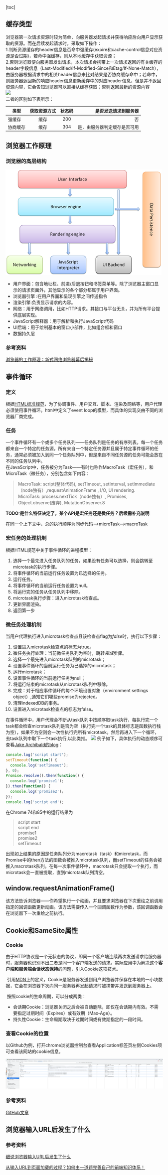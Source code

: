 [toc]

## 缓存类型

浏览器第一次请求资源时较为简单，向服务器发起请求并获得响应后向用户显示获取的资源。而在后续发起请求时，采取如下操作：  
1.判断资源缓存的header信息是否命中强缓存(expire和cache-control信息对应资源是否过期)，若命中强缓存，则从本地缓存中获取资源；  
2.否则浏览器便向服务器发出请求，本次请求会携带上一次请求返回的有关缓存的header字段信息（Last-Modified/If-Modified-Since和Etag/If-None-Match），由服务器根据请求中的相关header信息来比对结果是否协商缓存命中；若命中，则服务器返回新的响应header信息更新缓存中的对应header信息，但是并不返回资源内容，它会告知浏览器可以直接从缓存获取；否则返回最新的资源内容  
![](https://images2015.cnblogs.com/blog/408483/201605/408483-20160525182943272-204994049.png)  
二者的区别如下表所示：    

| 类型   |  获取资源方式 |  状态码 |是否发送请求到服务器 |
|-------|:------------:|:-------:|-----------------:|
| 强缓存 | 缓存 | 200 | 否 |
|协商缓存 | 缓存 | 304 | 是，由服务器判定缓存是否可用 |

## 浏览器工作原理

### 浏览器的高层结构

![layers](layers.png) 

- 用户界面：包含地址栏、前进/后退按钮和书签菜单等。除了浏览器主窗口显示的请求页面外，其他显示的各个部分都属于用户界面。
- 浏览器引擎 :在用户界面和呈现引擎之间传送指令 
- 渲染引擎:负责显示请求的内容。    
- 网络：用于网络调用，比如HTTP请求。其接口与平台无关，并为所有平台提供底层实现。  
- JavaScript解释器：用于解析和执行JavaScript代码 
- UI后端：用于绘制基本的窗口小部件，比如组合框和窗口 
- 数据持久层  

### 参考资料

[浏览器的工作原理：新式网络浏览器幕后揭秘](https://www.html5rocks.com/zh/tutorials/internals/howbrowserswork/)

## 事件循环
### 定义 
根据[HTML标准规范](https://www.w3.org/TR/html5/webappapis.html#event-loops)，为了协调事件、用户交互、脚本、渲染及网络等，用户代理必须使用事件循环。html中定义了event loop的模型，而具体的实现交由不同的浏览器厂商完成。  

### 任务
一个事件循环有一个或多个任务队列——任务队列是任务的有序列表。每一个任务都来自一个特定的任务源，所有来自一个特定任务源并且属于特定事件循环的任务，通常必须被加入到同一个任务队列中，但是来自不同任务源的任务可能会放在不同的任务队列中。  
在JavaScript中，任务被分为Task——有时也称作MacroTask（宏任务），和MicroTask（微任务），分别包含如下内容：

> MacroTask: script(整体代码), setTimeout, setInterval, setImmediate（node独有）,requestAnimationFrame , I/O, UI rendering.  
> MicroTask: process.nextTick（node独有）, Promises, Object.observe(废弃), MutationObserver.8

**TODO:是什么特征决定了，某个API是宏任务还是微任务？后续需补充说明**

在同一个上下文中，总的执行顺序为同步代码—>microTask—>macroTask

### 宏任务的处理机制
根据HTML规范中关于事件循环的进程模型：

1. 选择一个最先进入任务队列的任务，如果没有任务可以选择，则会跳转至microtask的执行步骤。
2. 将事件循环的当前运行任务设置为已选择的任务。
3. 运行任务。
4. 将事件循环的当前运行任务设置为null。
5. 将运行完的任务从任务队列中移除。
6. microtask执行步骤：进入microtask检查点。
7. 更新界面渲染。
8. 返回第一步



### 微任务处理机制
当用户代理执行进入microtask检查点且该检查点flag为<i>false</i>时，执行以下步骤：

1. 设置进入microtask检查点的标志为true。
2. 微任务执行处理：当前微任务队列为空时，跳转<i>完成</i>步骤。
3. 选择一个最先进入microtask队列的microtask；
4. 设置事件循环的当前运行任务为已选择的microtask；
5. 运行microtask；
6. 设置事件循环的当前运行任务为null；
7. 将运行结束的microtask从microtask队列中移除。
8. 完成：对于相应事件循环的每个环境设置对象（environment settings object）,通知它们哪些promise为rejected。
9. 清理indexedDB的事务。
10. 设置进入microtask检查点的标志为false。

在事件循环中，用户代理会不断从task队列中按顺序取task执行，每执行完一个task都会检查microtask队列是否为空（执行完一个task的具体标志是函数执行栈为空），如果不为空则会一次性执行完所有microtask。然后再进入下一个循环，去task队列中取下一个task执行,以此类推。
![](https://segmentfault.com/img/bV6itK?w=810&h=414)
例子如下，具体执行的动态顺序可查看[Jake Archibald的blog](https://jakearchibald.com/2015/tasks-microtasks-queues-and-schedules)：

```javascript
console.log('script start');
setTimeout(function() {
  console.log('setTimeout');
}, 0);
Promise.resolve().then(function() {
  console.log('promise1');
}).then(function() {
  console.log('promise2');
});
console.log('script end');	
```
在Chrome 74和85中的运行结果为
>script start  
>script end  
promise1  
promise2  
setTimeout  

出现如上结果的原因是任务队列分为macrotask（task）和microtask，而Promise中的then方法的函数会被推入microtask队列，而setTimeout的任务会被推入macrotask队列。在每一次事件循环中，macrotask只会提取一个执行，而microtask会一直被提取，直到microtask队列清空。 

## window.requestAnimationFrame()

该方法告诉浏览器——你希望执行一个动画，并且要求浏览器在下次重绘之前调用指定的回调函数更新动画。该方法需要传入一个回调函数作为参数，该回调函数会在浏览器下一次重绘之前执行。

## Cookie和SameSite属性

### Cookie

​		由于HTTP协议是一个无状态的协议，即同一个客户端连续两次发送请求给服务器时，服务器也识别不出二者是同一个客户端发送的请求。实际应用中为解决这个**客户端和服务端会话状态保持**的问题，引入Cookie这项技术。

​		引用[MDN](https://developer.mozilla.org/zh-CN/docs/Web/HTTP/Cookies)上的定义，Cookie是服务器发送到用户浏览器并保存在本地的一小块数据，它会在浏览器下次向同一服务器再发起请求时被携带并发送到服务器上。

​		按照cookie的生命周期，可以分成两类：

- 会话期Cookie：浏览器关闭之后会被自动删除，即仅在会话期内有效。不需要指定过期时间（Expires）或有效期（Max-Age）。
- 持久性Cookie：生命周期取决于过期时间或有效期指定的一段时间。

### 查看Cookie的位置

​		以Github为例，打开chrome浏览器控制台查看Application标签页左侧Cookies项可查看该网站的cookie信息。

![cookie_position](cookie_position.png)

### 参考资料

[GitHub文章](https://github.com/mqyqingfeng/Blog/issues/157)

## 浏览器输入URL后发生了什么

### 参考资料

[细说浏览器输入URL后发生了什么](https://juejin.cn/post/6844904054074654728)

[从输入URL到页面加载的过程？如何由一道题完善自己的前端知识体系！](http://www.dailichun.com/2018/03/12/whenyouenteraurl.html)
